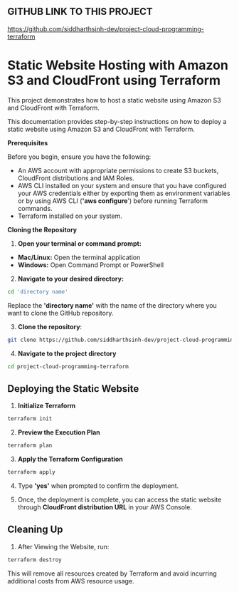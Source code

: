 ## GITHUB LINK TO THIS PROJECT
https://github.com/siddharthsinh-dev/project-cloud-programming-terraform

# Static Website Hosting with Amazon S3 and CloudFront using Terraform

This project demonstrates how to host a static website using Amazon S3 and CloudFront with Terraform.

This documentation provides step-by-step instructions on how to deploy a static website using Amazon S3 and CloudFront with Terraform.

**Prerequisites**

Before you begin, ensure you have the following:

* An AWS account with appropriate permissions to create S3 buckets, CloudFront distributions and IAM Roles.
* AWS CLI installed on your system and ensure that you have configured your AWS credentials either by exporting them as environment variables or by using AWS CLI (**'aws configure**') before running Terraform commands.
* Terraform installed on your system.

**Cloning the Repository**

1. **Open your terminal or command prompt:**
* **Mac/Linux:** Open the terminal application
* **Windows:** Open Command Prompt or PowerShell

2. **Navigate to your desired directory:**
```bash
cd 'directory name'
```
Replace the **'directory name'** with the name of the directory where you want to clone the GitHub repository.

3. **Clone the repository**:
```bash
git clone https://github.com/siddharthsinh-dev/project-cloud-programming-terraform.git
```

4. **Navigate to the project directory**
```bash
cd project-cloud-programming-terraform
```

## Deploying the Static Website

1. **Initialize Terraform**
```bash
terraform init
```

2. **Preview the Execution Plan**
```bash
terraform plan
```

3. **Apply the Terraform Configuration**
```bash
terraform apply
```

4. Type **'yes'** when prompted to confirm the deployment.

5. Once, the deployment is complete, you can access the static website through **CloudFront distribution URL** in your AWS Console.

## Cleaning Up

1. After Viewing the Website, run:
```bash
terraform destroy
```
This will remove all resources created by Terraform and avoid incurring additional costs from AWS resource usage.

